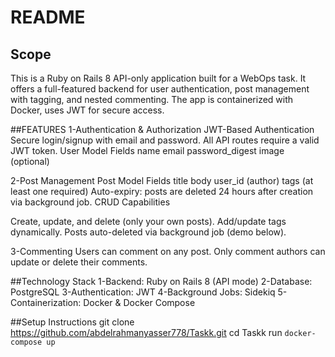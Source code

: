 # README
## Scope
This is a Ruby on Rails 8 API-only application built for a WebOps task. It offers a full-featured backend for user authentication, post management with tagging, and nested commenting. The app is containerized with Docker, uses JWT for secure access.


##FEATURES 
  1-Authentication & Authorization
  JWT-Based Authentication
  Secure login/signup with email and password.
  All API routes require a valid JWT token.
  User Model Fields
  name
  email
  password_digest
  image (optional)
  
  2-Post Management
  Post Model Fields
  title
  body
  user_id (author)
  tags (at least one required)
  Auto-expiry: posts are deleted 24 hours after creation via background job.
  CRUD Capabilities
  
  Create, update, and delete (only your own posts).
  Add/update tags dynamically.
  Posts auto-deleted via background job (demo below).
  
  3-Commenting
  Users can comment on any post.
  Only comment authors can update or delete their comments.


##Technology Stack
  1-Backend: Ruby on Rails 8 (API mode)
  2-Database: PostgreSQL
  3-Authentication: JWT
  4-Background Jobs: Sidekiq
  5-Containerization: Docker & Docker Compose

##Setup Instructions
git clone https://github.com/abdelrahmanyasser778/Taskk.git
cd Taskk
run `docker-compose up` 


